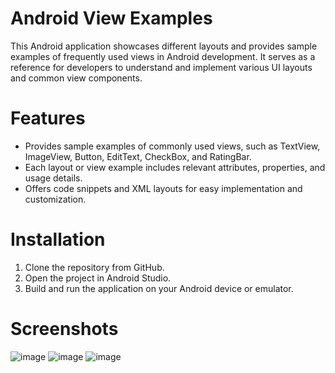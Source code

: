 # Android View Examples
This Android application showcases different layouts and provides sample examples of frequently used views in Android development. It serves as a reference for developers to understand and implement various UI layouts and common view components.

# Features
* Provides sample examples of commonly used views, such as TextView, ImageView, Button, EditText, CheckBox, and RatingBar.
* Each layout or view example includes relevant attributes, properties, and usage details.
* Offers code snippets and XML layouts for easy implementation and customization.

# Installation
1. Clone the repository from GitHub.
2. Open the project in Android Studio.
3. Build and run the application on your Android device or emulator.

# Screenshots
![image](https://github.com/SaraSAli/Lab_2_Mobile_Programming/assets/17590461/a2248d36-4f23-460e-af6f-012ea609728a)
![image](https://github.com/SaraSAli/Lab_2_Mobile_Programming/assets/17590461/bb89c672-db88-4215-9c28-c15cb913c0e1)
![image](https://github.com/SaraSAli/Lab_2_Mobile_Programming/assets/17590461/a1c45c03-4977-4d75-8432-6c6e687f3124)
